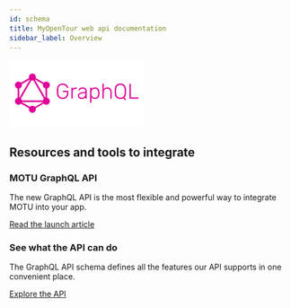 ```yaml
---
id: schema
title: MyOpenTour web api documentation
sidebar_label: Overview
---
```


![GraphQL](/img/graphql.svg)

## Resources and tools to integrate

### MOTU GraphQL API

The new GraphQL API is the most flexible and powerful way to integrate MOTU into your app.

[Read the launch article](/blog/hello-world)

### See what the API can do

The GraphQL API schema defines all the features our API supports in one convenient place.

[Explore the API](/v1/schema)